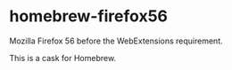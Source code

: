 # homebrew-firefox56
Mozilla Firefox 56 before the WebExtensions requirement.

This is a cask for Homebrew.
